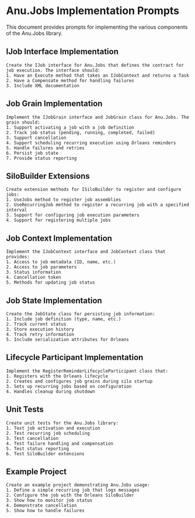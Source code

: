 # Anu.Jobs Implementation Prompts

This document provides prompts for implementing the various components of the Anu.Jobs library.

## IJob Interface Implementation

```
Create the IJob interface for Anu.Jobs that defines the contract for job execution. The interface should:
1. Have an Execute method that takes an IJobContext and returns a Task
2. Have a Compensate method for handling failures
3. Include XML documentation
```

## Job Grain Implementation

```
Implement the IJobGrain interface and JobGrain class for Anu.Jobs. The grain should:
1. Support activating a job with a job definition
2. Track job status (pending, running, completed, failed)
3. Support cancellation
4. Support scheduling recurring execution using Orleans reminders
5. Handle failures and retries
6. Persist job state
7. Provide status reporting
```

## SiloBuilder Extensions

```
Create extension methods for ISiloBuilder to register and configure jobs:
1. UseJobs method to register job assemblies
2. UseRecurringJob method to register a recurring job with a specified interval
3. Support for configuring job execution parameters
4. Support for registering multiple jobs
```

## Job Context Implementation

```
Implement the IJobContext interface and JobContext class that provides:
1. Access to job metadata (ID, name, etc.)
2. Access to job parameters
3. Status information
4. Cancellation token
5. Methods for updating job status
```

## Job State Implementation

```
Create the JobState class for persisting job information:
1. Include job definition (type, name, etc.)
2. Track current status
3. Store execution history
4. Track retry information
5. Include serialization attributes for Orleans
```

## Lifecycle Participant Implementation

```
Implement the RegisterReminderLifecycleParticipant class that:
1. Registers with the Orleans lifecycle
2. Creates and configures job grains during silo startup
3. Sets up recurring jobs based on configuration
4. Handles cleanup during shutdown
```

## Unit Tests

```
Create unit tests for the Anu.Jobs library:
1. Test job activation and execution
2. Test recurring job scheduling
3. Test cancellation
4. Test failure handling and compensation
5. Test status reporting
6. Test SiloBuilder extensions
```

## Example Project

```
Create an example project demonstrating Anu.Jobs usage:
1. Define a simple recurring job that logs messages
2. Configure the job with the Orleans SiloBuilder
3. Show how to monitor job status
4. Demonstrate cancellation
5. Show how to handle failures
```
